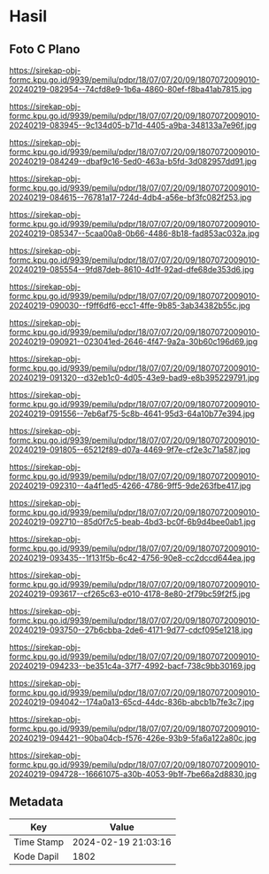 # Hasil

## Foto C Plano

https://sirekap-obj-formc.kpu.go.id/9939/pemilu/pdpr/18/07/07/20/09/1807072009010-20240219-082954--74cfd8e9-1b6a-4860-80ef-f8ba41ab7815.jpg

https://sirekap-obj-formc.kpu.go.id/9939/pemilu/pdpr/18/07/07/20/09/1807072009010-20240219-083945--9c134d05-b71d-4405-a9ba-348133a7e96f.jpg

https://sirekap-obj-formc.kpu.go.id/9939/pemilu/pdpr/18/07/07/20/09/1807072009010-20240219-084249--dbaf9c16-5ed0-463a-b5fd-3d082957dd91.jpg

https://sirekap-obj-formc.kpu.go.id/9939/pemilu/pdpr/18/07/07/20/09/1807072009010-20240219-084615--76781a17-724d-4db4-a56e-bf3fc082f253.jpg

https://sirekap-obj-formc.kpu.go.id/9939/pemilu/pdpr/18/07/07/20/09/1807072009010-20240219-085347--5caa00a8-0b66-4486-8b18-fad853ac032a.jpg

https://sirekap-obj-formc.kpu.go.id/9939/pemilu/pdpr/18/07/07/20/09/1807072009010-20240219-085554--9fd87deb-8610-4d1f-92ad-dfe68de353d6.jpg

https://sirekap-obj-formc.kpu.go.id/9939/pemilu/pdpr/18/07/07/20/09/1807072009010-20240219-090030--f9ff6df6-ecc1-4ffe-9b85-3ab34382b55c.jpg

https://sirekap-obj-formc.kpu.go.id/9939/pemilu/pdpr/18/07/07/20/09/1807072009010-20240219-090921--023041ed-2646-4f47-9a2a-30b60c196d69.jpg

https://sirekap-obj-formc.kpu.go.id/9939/pemilu/pdpr/18/07/07/20/09/1807072009010-20240219-091320--d32eb1c0-4d05-43e9-bad9-e8b395229791.jpg

https://sirekap-obj-formc.kpu.go.id/9939/pemilu/pdpr/18/07/07/20/09/1807072009010-20240219-091556--7eb6af75-5c8b-4641-95d3-64a10b77e394.jpg

https://sirekap-obj-formc.kpu.go.id/9939/pemilu/pdpr/18/07/07/20/09/1807072009010-20240219-091805--65212f89-d07a-4469-9f7e-cf2e3c71a587.jpg

https://sirekap-obj-formc.kpu.go.id/9939/pemilu/pdpr/18/07/07/20/09/1807072009010-20240219-092310--4a4f1ed5-4266-4786-9ff5-9de263fbe417.jpg

https://sirekap-obj-formc.kpu.go.id/9939/pemilu/pdpr/18/07/07/20/09/1807072009010-20240219-092710--85d0f7c5-beab-4bd3-bc0f-6b9d4bee0ab1.jpg

https://sirekap-obj-formc.kpu.go.id/9939/pemilu/pdpr/18/07/07/20/09/1807072009010-20240219-093435--1f131f5b-6c42-4756-90e8-cc2dccd644ea.jpg

https://sirekap-obj-formc.kpu.go.id/9939/pemilu/pdpr/18/07/07/20/09/1807072009010-20240219-093617--cf265c63-e010-4178-8e80-2f79bc59f2f5.jpg

https://sirekap-obj-formc.kpu.go.id/9939/pemilu/pdpr/18/07/07/20/09/1807072009010-20240219-093750--27b6cbba-2de6-4171-9d77-cdcf095e1218.jpg

https://sirekap-obj-formc.kpu.go.id/9939/pemilu/pdpr/18/07/07/20/09/1807072009010-20240219-094233--be351c4a-37f7-4992-bacf-738c9bb30169.jpg

https://sirekap-obj-formc.kpu.go.id/9939/pemilu/pdpr/18/07/07/20/09/1807072009010-20240219-094042--174a0a13-65cd-44dc-836b-abcb1b7fe3c7.jpg

https://sirekap-obj-formc.kpu.go.id/9939/pemilu/pdpr/18/07/07/20/09/1807072009010-20240219-094421--90ba04cb-f576-426e-93b9-5fa6a122a80c.jpg

https://sirekap-obj-formc.kpu.go.id/9939/pemilu/pdpr/18/07/07/20/09/1807072009010-20240219-094728--16661075-a30b-4053-9b1f-7be66a2d8830.jpg


## Metadata

| Key        | Value               |
| ---------- | ------------------- |
| Time Stamp | 2024-02-19 21:03:16 |
| Kode Dapil | 1802                |



